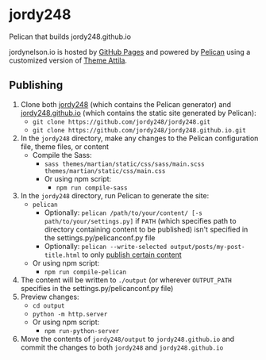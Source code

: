 # jordy248
Pelican that builds jordy248.github.io

jordynelson.io is hosted by [GitHub Pages](https://pages.github.com/) and powered by [Pelican](https:///getpelican.com) using a customized version of [Theme Attila](https://github.com/arulrajnet/attila).

## Publishing
1. Clone both [jordy248](https://github.com/jordy248/jordy248) (which contains the Pelican generator) and [jordy248.github.io](https://github.com/jordy248/jordy248.github.io) (which contains the static site generated by Pelican):
    * `git clone https://github.com/jordy248/jordy248.git`
    * `git clone https://github.com/jordy248/jordy248.github.io.git`
2. In the `jordy248` directory, make any changes to the Pelican configuration file, theme files, or content
    * Compile the Sass:
        * `sass themes/martian/static/css/sass/main.scss themes/martian/static/css/main.css`
        * Or using npm script:
            * `npm run compile-sass`
3. In the `jordy248` directory, run Pelican to generate the site:
    * `pelican`
        * Optionally: `pelican /path/to/your/content/ [-s path/to/your/settings.py]` if `PATH` (which specifies path to directory containing content to be published) isn't specified in the settings.py/pelicanconf.py file
        * Optionally: `pelican --write-selected output/posts/my-post-title.html` to only [publish certain content](http://docs.getpelican.com/en/stable/settings.html#writing-only-selected-content)
    * Or using npm script:
        * `npm run compile-pelican`
4. The content will be written to `./output` (or wherever `OUTPUT_PATH` specifies in the settings.py/pelicanconf.py file)
5. Preview changes:
    * `cd output`
    * `python -m http.server`
    * Or using npm script:
        * `npm run-python-server`
6. Move the contents of `jordy248/output` to `jordy248.github.io` and commit the changes to both `jordy248` and `jordy248.github.io`